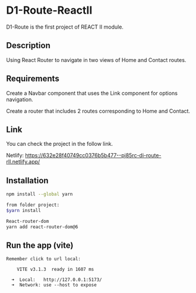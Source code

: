 # D1-Route-ReactII

D1-Route is the first project of REACT II module. 

## Description

Using React Router to navigate in two views of Home and Contact routes.

## Requirements

Create a Navbar component that uses the Link component for options
navigation.

Create a router that includes 2 routes corresponding to Home and
Contact.

## Link
You can check the project in the follow link.

Netlify:  https://632e28f40749cc0376b5b477--pj85rc-di-route-rll.netlify.app/

## Installation

```bash - yarn/vite
npm install --global yarn

from folder project:
$yarn install

React-router-dom
yarn add react-router-dom@6
```

## Run the app (vite)
```$yarn dev
Remember click to url local:

    VITE v3.1.3  ready in 1607 ms

  ➜  Local:   http://127.0.0.1:5173/
  ➜  Network: use --host to expose
```